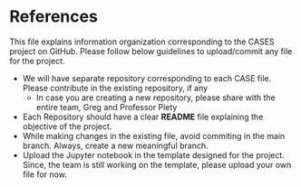 # References

This file explains information organization corresponding to the CASES project on GitHub. Please follow below guidelines to upload/commit any file for the project. 

* We will have separate repository corresponding to each CASE file. Please contribute in the existing repository, if any 
  * In case you are creating a new repository, please share with the entire team, Greg and Professor Piety
* Each Repository should have a clear **README** file explaining the objective of the project. 
* While making changes in the existing file, avoid commiting in the main branch. Always, create a new meaningful branch. 
* Upload the Jupyter notebook in the template designed for the project. Since, the team is still working on the template, please upload your own file for now. 


